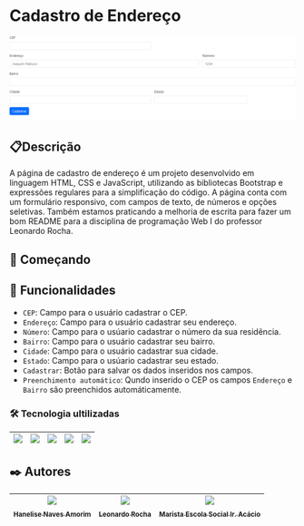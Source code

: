 # Cadastro de Endereço
![imagem](img/capacadendereco.png)

## 📋Descrição
A página de cadastro de endereço é um projeto desenvolvido em linguagem HTML, CSS e JavaScript, utilizando as bibliotecas Bootstrap e expressões regulares para a simplificação do código. A página conta com um formulário responsivo, com campos de texto, de números e opções seletivas. Também estamos praticando a melhoria de escrita para fazer um bom README para a disciplina de programação Web I do professor Leonardo Rocha.

## 🚀 Começando

## 🔧 Funcionalidades
- `CEP`: Campo para o usuário cadastrar o CEP.
- `Endereço`: Campo para o usuário cadastrar seu endereço.
- `Número`: Campo para o usúario cadastrar o número da sua residência.
- `Bairro`: Campo para o usuário cadastrar seu bairro.
- `Cidade`: Campo para o usuário cadastrar sua cidade.
- `Estado`: Campo para o usúario cadastrar seu estado.
- `Cadastrar`: Botão para salvar os dados inseridos nos campos.
- `Preenchimento automático`: Qundo inserido o CEP os campos `Endereço` e `Bairro` são preenchidos automáticamente.

### 🛠️ Tecnologia ultilizadas
<img src="https://cdn.jsdelivr.net/gh/devicons/devicon/icons/github/github-original-wordmark.svg" width=50  />  |<img src="https://cdn.jsdelivr.net/gh/devicons/devicon/icons/javascript/javascript-plain.svg" width=50 /> |  <img src="https://cdn.jsdelivr.net/gh/devicons/devicon/icons/bootstrap/bootstrap-original.svg" width=50/> |  <img src="https://cdn.jsdelivr.net/gh/devicons/devicon/icons/html5/html5-original-wordmark.svg" width=50 /> |<img src="https://cdn.jsdelivr.net/gh/devicons/devicon/icons/css3/css3-original-wordmark.svg" width=50/> |
| :---: | :---: | :---: | :---: | :---: |



## ✒️ Autores
| [<img loading="lazy" src="https://avatars.githubusercontent.com/u/105460028?v=4" width=115><br><sub>Hanelise Naves Amorim</sub>](https://github.com/hiseamorim) |  [<img loading="lazy" src="https://avatars.githubusercontent.com/u/86802310?v=4" width=115><br><sub>Leonardo Rocha</sub>](https://github.com/LeonardoRochaMarista) |  [<img loading="lazy" src="https://avatars.githubusercontent.com/u/86796647?s=200&v=4" width=115><br><sub>Marista Escola Social Ir. Acácio</sub>](https://github.com/MaristaIrAcacio) |
| :---: | :---: | :---: |

